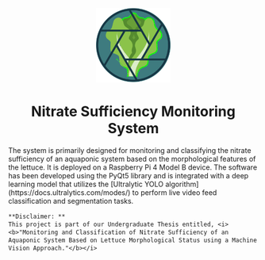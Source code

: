 <p align="center">
  <img src="https://github.com/jeraldconstantino/nitrate-sufficiency-monitoring-system/blob/main/icon/logo.svg" alt="banner" width="150" height="150">
</p>
<h1 align="center">Nitrate Sufficiency Monitoring System</h1>
The system is primarily designed for monitoring and classifying the nitrate sufficiency of an aquaponic system based on the morphological features of the lettuce. It is deployed on a Raspberry Pi 4 Model B device. The software has been developed using the PyQt5 library and is integrated with a deep learning model that utilizes the [Ultralytic YOLO algorithm](https://docs.ultralytics.com/modes/) to perform live video feed classification and segmentation tasks.


```
**Disclaimer: **
This project is part of our Undergraduate Thesis entitled, <i><b>"Monitoring and Classification of Nitrate Sufficiency of an Aquaponic System Based on Lettuce Morphological Status using a Machine Vision Approach."</b></i>
```
